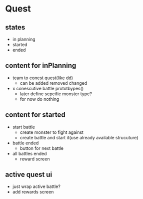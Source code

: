 # Quest

## states

- in planning
- started
- ended

## content for inPlanning

- team to conest quest(like dd)
  - can be added removed changed
- x conescutive battle prototbypes()
  - later define sepcific monster type?
  - for now do nothing

## content for started

- start battle
  - create monster to fight against
  - create battle and start it(use already available strucuture)
- battle ended
  - button for next battle
- all battles ended
  - reward screen

## active quest ui

- just wrap active battle?
- add rewards screen
